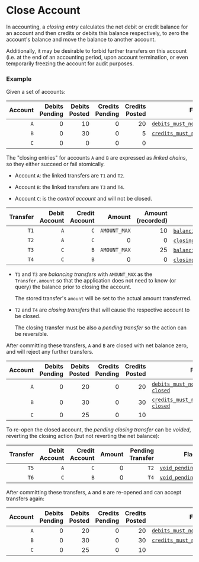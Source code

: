 # Close Account

In accounting, a _closing entry_ calculates the net debit or credit balance for an account and then
credits or debits this balance respectively, to zero the account's balance and move the balance to
another account.

Additionally, it may be desirable to forbid further transfers on this account (i.e. at the end of
an accounting period, upon account termination, or even temporarily freezing the account for audit
purposes.

### Example

Given a set of accounts:

| Account | Debits Pending | Debits Posted | Credits Pending | Credits Posted | Flags             |
| ------: | -------------: | ------------: | --------------: | -------------: | ----------------- |
|     `A` |              0 |            10 |               0 |             20 | [`debits_must_not_exceed_credits`](../../reference/account.md#flagsdebits_must_not_exceed_credits)|
|     `B` |              0 |            30 |               0 |              5 | [`credits_must_not_exceed_debits`](../../reference/account.md#flagscredits_must_not_exceed_debits)|
|     `C` |              0 |             0 |               0 |              0 |                   |

The "closing entries" for accounts `A` and `B` are expressed as _linked chains_, so they either
succeed or fail atomically.

- Account `A`: the linked transfers are `T1` and `T2`.

- Account `B`: the linked transfers are `T3` and `T4`.

- Account `C`: is the _control account_ and will not be closed.

| Transfer | Debit Account   | Credit Account | Amount       | Amount (recorded) | Flags          |
| -------: | --------------: | -------------: | -----------: | ----------------: | -------------- |
|     `T1` |             `A` |            `C` | `AMOUNT_MAX` |                10 | [`balancing_debit`](../../reference/transfer.md#flagsbalancing_debit),[`linked`](../../reference/transfer.md#flagslinked)  |
|     `T2` |             `A` |            `C` |           0  |                 0 | [`closing_debit`](../../reference/transfer.md#flagsclosing_debit), [`pending`](../../reference/transfer.md#flagspending)   |
|     `T3` |             `C` |            `B` | `AMOUNT_MAX` |                25 | [`balancing_credit`](../../reference/transfer.md#flagsbalancing_credit),[`linked`](../../reference/transfer.md#flagslinked)|
|     `T4` |             `C` |            `B` |           0  |                 0 | [`closing_credit`](../../reference/transfer.md#flagsclosing_credit), [`pending`](../../reference/transfer.md#flagspending) |


- `T1` and `T3` are _balancing transfers_ with `AMOUNT_MAX` as the `Transfer.amount` so that the
  application does not need to know (or query) the balance prior to closing the account.

  The stored transfer's `amount` will be set to the actual amount transferred.

- `T2` and `T4` are _closing transfers_ that will cause the respective account to be closed.

  The closing transfer must be also a _pending transfer_ so the action can be reversible.

After committing these transfers, `A` and `B` are closed with net balance zero, and will reject any
further transfers.

| Account | Debits Pending | Debits Posted | Credits Pending | Credits Posted | Flags             |
| ------: | -------------: | ------------: | --------------: | -------------: | ----------------- |
|     `A` |              0 |            20 |               0 |             20 | [`debits_must_not_exceed_credits`](../../reference/account.md#flagsdebits_must_not_exceed_credits), [`closed`](../../reference/account.md#flagsclosed)|
|     `B` |              0 |            30 |               0 |             30 | [`credits_must_not_exceed_debits`](../../reference/account.md#flagscredits_must_not_exceed_debits), [`closed`](../../reference/account.md#flagsclosed)|
|     `C` |              0 |            25 |               0 |             10 |                   |

To re-open the closed account, the _pending closing transfer_ can be _voided_, reverting the
closing action (but not reverting the net balance):

| Transfer | Debit Account   | Credit Account | Amount       | Pending Transfer  | Flags          |
| -------: | --------------: | -------------: | -----------: | ----------------: | -------------- |
|     `T5` |             `A` |            `C` |           0  |              `T2` | [`void_pending_transfer`](../../reference/transfer.md#flagsvoid_pending_transfer)|
|     `T6` |             `C` |            `B` |           0  |              `T4` | [`void_pending_transfer`](../../reference/transfer.md#flagsvoid_pending_transfer)|

After committing these transfers, `A` and `B` are re-opened and can accept transfers again:

| Account | Debits Pending | Debits Posted | Credits Pending | Credits Posted | Flags            |
| ------: | -------------: | ------------: | --------------: | -------------: | ---------------- |
|     `A` |              0 |            20 |               0 |             20 | [`debits_must_not_exceed_credits`](../../reference/account.md#flagsdebits_must_not_exceed_credits)|
|     `B` |              0 |            30 |               0 |             30 | [`credits_must_not_exceed_debits`](../../reference/account.md#flagscredits_must_not_exceed_debits)|
|     `C` |              0 |            25 |               0 |             10 |                  |
